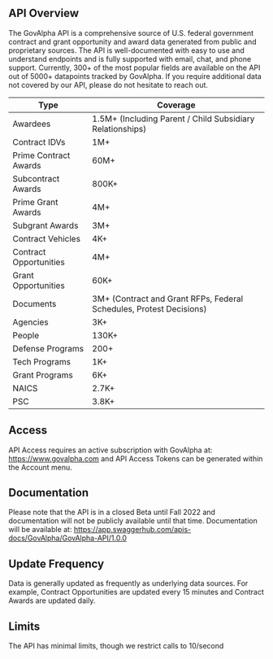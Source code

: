 ## API Overview
The GovAlpha API is a comprehensive source of U.S. federal government contract and grant opportunity and award data generated from public and proprietary sources.  The API is well-documented with easy to use and understand endpoints and is fully supported with email, chat, and phone support.  Currently, 300+ of the most popular fields are available on the API out of 5000+ datapoints tracked by GovAlpha.  If you require additional data not covered by our API, please do not hesitate to reach out.  

| Type                            | Coverage                                                                                |
| --------------------------------|-----------------------------------------------------------------------------------------|
| Awardees                        | 1.5M+ (Including Parent / Child Subsidiary Relationships) |
| Contract IDVs                   | 1M+ |
| Prime Contract Awards           | 60M+ |
| Subcontract Awards              | 800K+ |
| Prime Grant Awards              | 4M+ |
| Subgrant Awards                 | 3M+ |
| Contract Vehicles               | 4K+|
| Contract Opportunities          | 4M+|
| Grant Opportunities             | 60K+|
| Documents                       | 3M+ (Contract and Grant RFPs, Federal Schedules, Protest Decisions)|
| Agencies                        | 3K+ |
| People                          | 130K+ |
| Defense Programs                | 200+|
| Tech Programs                   | 1K+|
| Grant Programs                  | 6K+ |
| NAICS                           | 2.7K+ |
| PSC                             | 3.8K+ |

## Access
API Access requires an active subscription with GovAlpha at: https://www.govalpha.com and API Access Tokens can be generated within the Account menu.  

## Documentation
Please note that the API is in a closed Beta until Fall 2022 and documentation will not be publicly available until that time.  Documentation will be available at: https://app.swaggerhub.com/apis-docs/GovAlpha/GovAlpha-API/1.0.0

## Update Frequency
Data is generally updated as frequently as underlying data sources.  For example, Contract Opportunities are updated every 15 minutes and Contract Awards are updated daily.

## Limits
The API has minimal limits, though we restrict calls to 10/second
